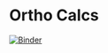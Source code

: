 # Ortho Calcs
[![Binder](https://mybinder.org/badge_logo.svg)](https://mybinder.org/v2/gh/VestaFinLiteracy/SimpleCalcs/master?urlpath=%2Fvoila%2Frender%2FSimpleCalc.ipynb)
